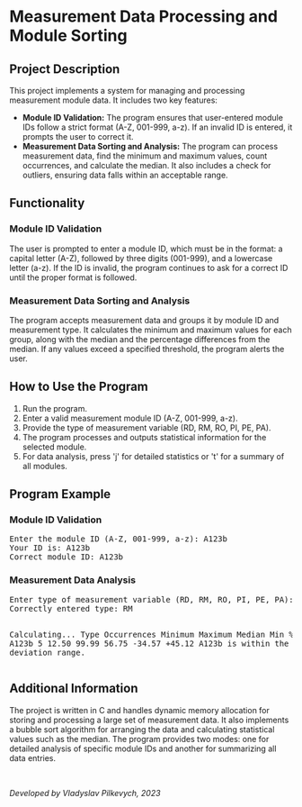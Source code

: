 <h1>Measurement Data Processing and Module Sorting</h1>
<h2>Project Description</h2>
<p>
This project implements a system for managing and processing measurement module data. It includes two key features:
</p>
<ul>
<li>
<strong>Module ID Validation:</strong> 
The program ensures that user-entered module IDs follow a strict format (A-Z, 001-999, a-z). If an invalid ID is entered, it prompts the user to correct it.
</li>
<li>
<strong>Measurement Data Sorting and Analysis:</strong> 
The program can process measurement data, find the minimum and maximum values, count occurrences, and calculate the median. It also includes a check for outliers, ensuring data falls within an acceptable range.
</li>
</ul>
<h2>Functionality</h2>
<h3>Module ID Validation</h3>
<p>
The user is prompted to enter a module ID, which must be in the format: a capital letter (A-Z), followed by three digits (001-999), and a lowercase letter (a-z). If the ID is invalid, the program continues to ask for a correct ID until the proper format is followed.
</p>
<h3>Measurement Data Sorting and Analysis</h3>
<p>
The program accepts measurement data and groups it by module ID and measurement type. It calculates the minimum and maximum values for each group, along with the median and the percentage differences from the median. If any values exceed a specified threshold, the program alerts the user.
</p>
<h2>How to Use the Program</h2>
<ol>
<li>Run the program.</li>
<li>Enter a valid measurement module ID (A-Z, 001-999, a-z).</li>
<li>Provide the type of measurement variable (RD, RM, RO, PI, PE, PA).</li>
<li>The program processes and outputs statistical information for the selected module.</li>
<li>For data analysis, press 'j' for detailed statistics or 't' for a summary of all modules.</li>
</ol>
<h2>Program Example</h2>
<h3>Module ID Validation</h3>
<pre>
Enter the module ID (A-Z, 001-999, a-z): A123b
Your ID is: A123b
Correct module ID: A123b
</pre>
<h3>Measurement Data Analysis</h3>
<pre>
Enter type of measurement variable (RD, RM, RO, PI, PE, PA): RM
Correctly entered type: RM

Calculating...
Type        Occurrences    Minimum     Maximum   Median    Min %    Max %
A123b       5              12.50       99.99     56.75     -34.57   +45.12
A123b is within the standard deviation range.
</pre>
<h2>Additional Information</h2>
<p>
The project is written in C and handles dynamic memory allocation for storing and processing a large set of measurement data. It also implements a bubble sort algorithm for arranging the data and calculating statistical values such as the median. The program provides two modes: one for detailed analysis of specific module IDs and another for summarizing all data entries.
</p>
<br />
<p><em>Developed by Vladyslav Pilkevych, 2023</em></p>
